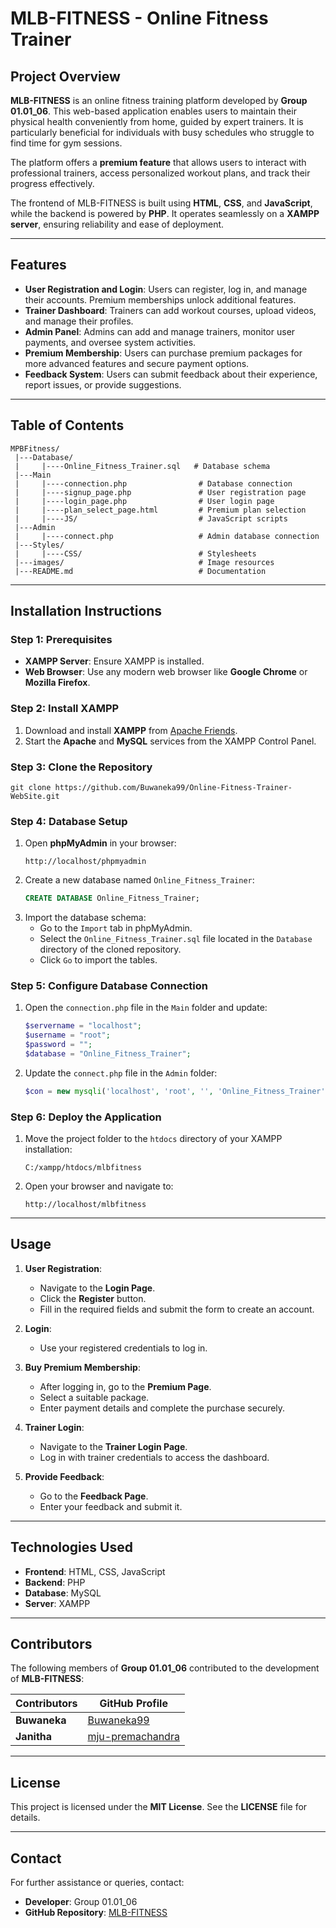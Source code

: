 # MLB-FITNESS - Online Fitness Trainer

## Project Overview
**MLB-FITNESS** is an online fitness training platform developed by **Group 01.01_06**. This web-based application enables users to maintain their physical health conveniently from home, guided by expert trainers. It is particularly beneficial for individuals with busy schedules who struggle to find time for gym sessions.

The platform offers a **premium feature** that allows users to interact with professional trainers, access personalized workout plans, and track their progress effectively.

The frontend of MLB-FITNESS is built using **HTML**, **CSS**, and **JavaScript**, while the backend is powered by **PHP**. It operates seamlessly on a **XAMPP server**, ensuring reliability and ease of deployment.

---

## Features
- **User Registration and Login**: Users can register, log in, and manage their accounts. Premium memberships unlock additional features.
- **Trainer Dashboard**: Trainers can add workout courses, upload videos, and manage their profiles.
- **Admin Panel**: Admins can add and manage trainers, monitor user payments, and oversee system activities.
- **Premium Membership**: Users can purchase premium packages for more advanced features and secure payment options.
- **Feedback System**: Users can submit feedback about their experience, report issues, or provide suggestions.

---
  
## Table of Contents

```
MPBFitness/                              
 |---Database/
 |     |----Online_Fitness_Trainer.sql   # Database schema
 |---Main
 |     |----connection.php                # Database connection
 |     |----signup_page.php               # User registration page
 |     |----login_page.php                # User login page
 |     |----plan_select_page.html         # Premium plan selection
 |     |----JS/                           # JavaScript scripts
 |---Admin
 |     |----connect.php                   # Admin database connection
 |---Styles/
 |     |----CSS/                          # Stylesheets
 |---images/                              # Image resources
 |---README.md                            # Documentation
```

---

## Installation Instructions
### Step 1: Prerequisites
- **XAMPP Server**: Ensure XAMPP is installed.
- **Web Browser**: Use any modern web browser like **Google Chrome** or **Mozilla Firefox**.

### Step 2: Install XAMPP
1. Download and install **XAMPP** from [Apache Friends](https://www.apachefriends.org/).
2. Start the **Apache** and **MySQL** services from the XAMPP Control Panel.

### Step 3: Clone the Repository
```
git clone https://github.com/Buwaneka99/Online-Fitness-Trainer-WebSite.git
```

### Step 4: Database Setup
1. Open **phpMyAdmin** in your browser:
     ```
     http://localhost/phpmyadmin
     ```
2. Create a new database named `Online_Fitness_Trainer`:
     ```sql
     CREATE DATABASE Online_Fitness_Trainer;
     ```
3. Import the database schema:
   - Go to the `Import` tab in phpMyAdmin.
   - Select the `Online_Fitness_Trainer.sql` file located in the `Database` directory of the cloned repository.
   - Click `Go` to import the tables.
     
### Step 5: Configure Database Connection
1. Open the `connection.php` file in the `Main` folder and update:
     ```php
     $servername = "localhost";
     $username = "root";
     $password = "";
     $database = "Online_Fitness_Trainer";
     ```
2. Update the `connect.php` file in the `Admin` folder:
     ```php
     $con = new mysqli('localhost', 'root', '', 'Online_Fitness_Trainer');
     ```

### Step 6: Deploy the Application
1. Move the project folder to the `htdocs` directory of your XAMPP installation:
     ```
     C:/xampp/htdocs/mlbfitness
     ```
2. Open your browser and navigate to:
     ```
     http://localhost/mlbfitness
     ```

---

## Usage
1. **User Registration**:
   - Navigate to the **Login Page**.
   - Click the **Register** button.
   - Fill in the required fields and submit the form to create an account.

2. **Login**:
   - Use your registered credentials to log in.

3. **Buy Premium Membership**:
   - After logging in, go to the **Premium Page**.
   - Select a suitable package.
   - Enter payment details and complete the purchase securely.

4. **Trainer Login**:
   - Navigate to the **Trainer Login Page**.
   - Log in with trainer credentials to access the dashboard.

5. **Provide Feedback**:
   - Go to the **Feedback Page**.
   - Enter your feedback and submit it.

---

## Technologies Used
- **Frontend**: HTML, CSS, JavaScript
- **Backend**: PHP
- **Database**: MySQL
- **Server**: XAMPP

---

## Contributors

The following members of **Group 01.01_06** contributed to the development of **MLB-FITNESS**:

| Contributors  | GitHub Profile                                                      |
|---------------|---------------------------------------------------------------------|
| **Buwaneka**  | [Buwaneka99](https://github.com/Buwaneka99)                         |
| **Janitha**   | [mju-premachandra](https://github.com/mju-premachandra)             |

---

## License
This project is licensed under the **MIT License**. See the **LICENSE** file for details.

---

## Contact
For further assistance or queries, contact:
- **Developer**: Group 01.01_06
- **GitHub Repository**: [MLB-FITNESS](https://github.com/Buwaneka99/Online-Fitness-Trainer-WebSite)

